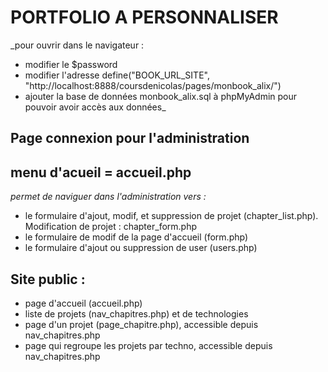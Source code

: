# PORTFOLIO A PERSONNALISER

_pour ouvrir dans le navigateur :
- modifier le $password
- modifier l'adresse define("BOOK_URL_SITE", "http://localhost:8888/coursdenicolas/pages/monbook_alix/")
- ajouter la base de données monbook_alix.sql à phpMyAdmin pour pouvoir avoir accès aux données_

## Page connexion pour l'administration
## menu d'acueil = accueil.php
_permet de naviguer dans l'administration vers :_
- le formulaire d'ajout, modif, et suppression de projet (chapter_list.php). Modification de projet : chapter_form.php
- le formulaire de modif de la page d'accueil (form.php)
- le formulaire d'ajout ou suppression de user (users.php)

## Site public :
- page d'accueil (accueil.php)
- liste de projets (nav_chapitres.php) et de technologies
- page d'un projet (page_chapitre.php), accessible depuis nav_chapitres.php
- page qui regroupe les projets par techno, accessible depuis nav_chapitres.php
